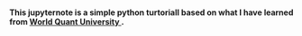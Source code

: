 #### This jupyternote is a simple python turtorialI based on what I have learned from <a href ="https://wqu.org/" >World Quant University </a>.
